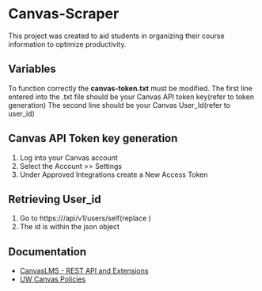 # Canvas-Scraper
This project was created to aid students in organizing their course information to optimize productivity.

## Variables
To function correctly the **canvas-token.txt** must be modified.
The first line entered into the .txt file should be your Canvas API token key(refer to token generation)
The second line should be your Canvas User_Id(refer to user_id)

## Canvas API Token key generation
1. Log into your Canvas account
2. Select the Account >> Settings
3. Under Approved Integrations create a New Access Token

## Retrieving User_id
1. Go to https://<canvas>/api/v1/users/self(replace <canvas>)
2. The id is within the json object

## Documentation
- [CanvasLMS - REST API and Extensions](https://canvas.instructure.com/doc/api/index.html)
- [UW Canvas Policies](https://itconnect.uw.edu/tools-services-support/teaching-learning/canvas/canvas-policies/)
